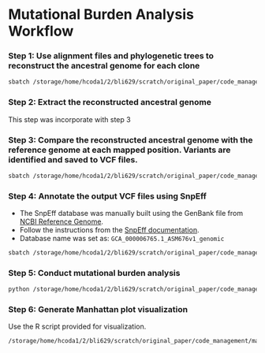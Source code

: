 # Mutational Burden Analysis Workflow

### Step 1: Use alignment files and phylogenetic trees to reconstruct the ancestral genome for each clone
```bash
sbatch /storage/home/hcoda1/2/bli629/scratch/original_paper/code_management/phylloeffects.sbatch
```

### Step 2: Extract the reconstructed ancestral genome
This step was incorporate with step 3

### Step 3: Compare the reconstructed ancestral genome with the reference genome at each mapped position. Variants are identified and saved to VCF files.
```bash
sbatch /storage/home/hcoda1/2/bli629/scratch/original_paper/code_management/reconstruction_and_vcf_building.sbatch
```

### Step 4: Annotate the output VCF files using SnpEff
- The SnpEff database was manually built using the GenBank file from [NCBI Reference Genome](https://www.ncbi.nlm.nih.gov/nuccore/AE004091.2/?&withparts=on&expand-gaps=on).
- Follow the instructions from the [SnpEff documentation](https://pcingola.github.io/SnpEff/snpeff/build_db/).
- Database name was set as: `GCA_000006765.1_ASM676v1_genomic`
```bash
sbatch /storage/home/hcoda1/2/bli629/scratch/original_paper/code_management/snpEff.sbatch
```

### Step 5: Conduct mutational burden analysis
```bash
python /storage/home/hcoda1/2/bli629/scratch/original_paper/code_management/mutational_burden_analysis.py
```

### Step 6: Generate Manhattan plot visualization
Use the R script provided for visualization.
```bash
/storage/home/hcoda1/2/bli629/scratch/original_paper/code_management/manhattan_plot.R
```
